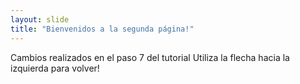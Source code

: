 ```yaml
---
layout: slide
title: "Bienvenidos a la segunda página!"
---
```

Cambios realizados en el paso 7 del tutorial
Utiliza la flecha hacia la izquierda para volver!
